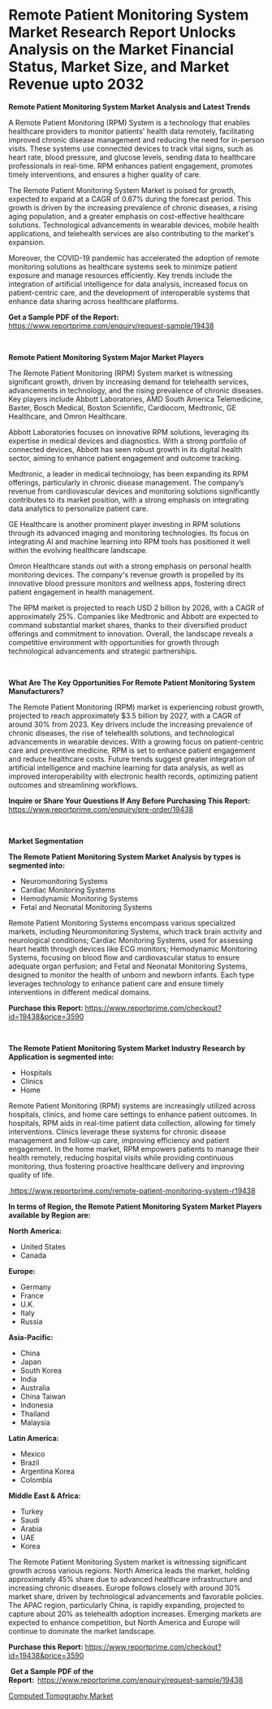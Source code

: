 <p><h1>Remote Patient Monitoring System Market Research Report Unlocks Analysis on the Market Financial Status, Market Size, and Market Revenue upto 2032</h1></p><p><strong>Remote Patient Monitoring System Market Analysis and Latest Trends</strong></p>
<p><p>A Remote Patient Monitoring (RPM) System is a technology that enables healthcare providers to monitor patients' health data remotely, facilitating improved chronic disease management and reducing the need for in-person visits. These systems use connected devices to track vital signs, such as heart rate, blood pressure, and glucose levels, sending data to healthcare professionals in real-time. RPM enhances patient engagement, promotes timely interventions, and ensures a higher quality of care.</p><p>The Remote Patient Monitoring System Market is poised for growth, expected to expand at a CAGR of 0.67% during the forecast period. This growth is driven by the increasing prevalence of chronic diseases, a rising aging population, and a greater emphasis on cost-effective healthcare solutions. Technological advancements in wearable devices, mobile health applications, and telehealth services are also contributing to the market's expansion. </p><p>Moreover, the COVID-19 pandemic has accelerated the adoption of remote monitoring solutions as healthcare systems seek to minimize patient exposure and manage resources efficiently. Key trends include the integration of artificial intelligence for data analysis, increased focus on patient-centric care, and the development of interoperable systems that enhance data sharing across healthcare platforms.</p></p>
<p><strong>Get a Sample PDF of the Report:&nbsp;</strong> <a href="https://www.reportprime.com/enquiry/request-sample/19438?utm_campaign=2941&utm_medium=2&utm_source=Github&utm_content=ia&utm_term=19032025&utm_id=remote-patient-monitoring-system">https://www.reportprime.com/enquiry/request-sample/19438</a></p>
<p>&nbsp;</p>
<p><strong>Remote Patient Monitoring System Major Market Players</strong></p>
<p><p>The Remote Patient Monitoring (RPM) System market is witnessing significant growth, driven by increasing demand for telehealth services, advancements in technology, and the rising prevalence of chronic diseases. Key players include Abbott Laboratories, AMD South America Telemedicine, Baxter, Bosch Medical, Boston Scientific, Cardiocom, Medtronic, GE Healthcare, and Omron Healthcare. </p><p>Abbott Laboratories focuses on innovative RPM solutions, leveraging its expertise in medical devices and diagnostics. With a strong portfolio of connected devices, Abbott has seen robust growth in its digital health sector, aiming to enhance patient engagement and outcome tracking.</p><p>Medtronic, a leader in medical technology, has been expanding its RPM offerings, particularly in chronic disease management. The company’s revenue from cardiovascular devices and monitoring solutions significantly contributes to its market position, with a strong emphasis on integrating data analytics to personalize patient care.</p><p>GE Healthcare is another prominent player investing in RPM solutions through its advanced imaging and monitoring technologies. Its focus on integrating AI and machine learning into RPM tools has positioned it well within the evolving healthcare landscape.</p><p>Omron Healthcare stands out with a strong emphasis on personal health monitoring devices. The company's revenue growth is propelled by its innovative blood pressure monitors and wellness apps, fostering direct patient engagement in health management.</p><p>The RPM market is projected to reach USD 2 billion by 2026, with a CAGR of approximately 25%. Companies like Medtronic and Abbott are expected to command substantial market shares, thanks to their diversified product offerings and commitment to innovation. Overall, the landscape reveals a competitive environment with opportunities for growth through technological advancements and strategic partnerships.</p></p>
<p>&nbsp;</p>
<p><strong>What Are The Key Opportunities For Remote Patient Monitoring System Manufacturers?</strong></p>
<p><p>The Remote Patient Monitoring (RPM) market is experiencing robust growth, projected to reach approximately $3.5 billion by 2027, with a CAGR of around 30% from 2023. Key drivers include the increasing prevalence of chronic diseases, the rise of telehealth solutions, and technological advancements in wearable devices. With a growing focus on patient-centric care and preventive medicine, RPM is set to enhance patient engagement and reduce healthcare costs. Future trends suggest greater integration of artificial intelligence and machine learning for data analysis, as well as improved interoperability with electronic health records, optimizing patient outcomes and streamlining workflows.</p></p>
<p><strong>Inquire or Share Your Questions If Any Before Purchasing This Report:</strong> <a href="https://www.reportprime.com/enquiry/pre-order/19438?utm_campaign=2941&utm_medium=2&utm_source=Github&utm_content=ia&utm_term=19032025&utm_id=remote-patient-monitoring-system">https://www.reportprime.com/enquiry/pre-order/19438</a></p>
<p>&nbsp;</p>
<p><strong>Market Segmentation</strong></p>
<p><strong>The Remote Patient Monitoring System Market Analysis by types is segmented into:</strong></p>
<p><ul><li>Neuromonitoring Systems</li><li>Cardiac Monitoring Systems</li><li>Hemodynamic Monitoring Systems</li><li>Fetal and Neonatal Monitoring Systems</li></ul></p>
<p><p>Remote Patient Monitoring Systems encompass various specialized markets, including Neuromonitoring Systems, which track brain activity and neurological conditions; Cardiac Monitoring Systems, used for assessing heart health through devices like ECG monitors; Hemodynamic Monitoring Systems, focusing on blood flow and cardiovascular status to ensure adequate organ perfusion; and Fetal and Neonatal Monitoring Systems, designed to monitor the health of unborn and newborn infants. Each type leverages technology to enhance patient care and ensure timely interventions in different medical domains.</p></p>
<p><strong>Purchase this Report:&nbsp;</strong><a href="https://www.reportprime.com/checkout?id=19438&price=3590&utm_campaign=2941&utm_medium=2&utm_source=Github&utm_content=ia&utm_term=19032025&utm_id=remote-patient-monitoring-system">https://www.reportprime.com/checkout?id=19438&price=3590</a></p>
<p>&nbsp;</p>
<p><strong>The Remote Patient Monitoring System Market Industry Research by Application is segmented into:</strong></p>
<p><ul><li>Hospitals</li><li>Clinics</li><li>Home</li></ul></p>
<p><p>Remote Patient Monitoring (RPM) systems are increasingly utilized across hospitals, clinics, and home care settings to enhance patient outcomes. In hospitals, RPM aids in real-time patient data collection, allowing for timely interventions. Clinics leverage these systems for chronic disease management and follow-up care, improving efficiency and patient engagement. In the home market, RPM empowers patients to manage their health remotely, reducing hospital visits while providing continuous monitoring, thus fostering proactive healthcare delivery and improving quality of life.</p></p>
<p><a href="https://www.reportprime.com/remote-patient-monitoring-system-r19438?utm_campaign=2941&utm_medium=2&utm_source=Github&utm_content=ia&utm_term=19032025&utm_id=remote-patient-monitoring-system">&nbsp;https://www.reportprime.com/remote-patient-monitoring-system-r19438</a></p>
<p><strong>In terms of Region, the Remote Patient Monitoring System Market Players available by Region are:</strong></p>
<p>
    <p> <strong> North America: </strong>
        <ul>
            <li>United States</li>
            <li>Canada</li>
        </ul>
        </p> 
    <p> <strong> Europe: </strong>
        <ul>
            <li>Germany</li>
            <li>France</li>
            <li>U.K.</li>
            <li>Italy</li>
            <li>Russia</li>
        </ul>
        </p> 
    <p> <strong> Asia-Pacific: </strong>
        <ul>
            <li>China</li>
            <li>Japan</li>
            <li>South Korea</li>
            <li>India</li>
            <li>Australia</li>
            <li>China Taiwan</li>
            <li>Indonesia</li>
            <li>Thailand</li>
            <li>Malaysia</li>
        </ul>
        </p> 
    <p> <strong> Latin America: </strong>
        <ul>
            <li>Mexico</li>
            <li>Brazil</li>
            <li>Argentina Korea</li>
            <li>Colombia</li>
        </ul>
        </p> 
    <p> <strong> Middle East & Africa: </strong>
        <ul>
            <li>Turkey</li>
            <li>Saudi</li>
            <li>Arabia</li>
            <li>UAE</li>
            <li>Korea</li>
        </ul>
    </p>
    </p>
<p><p>The Remote Patient Monitoring System market is witnessing significant growth across various regions. North America leads the market, holding approximately 45% share due to advanced healthcare infrastructure and increasing chronic diseases. Europe follows closely with around 30% market share, driven by technological advancements and favorable policies. The APAC region, particularly China, is rapidly expanding, projected to capture about 20% as telehealth adoption increases. Emerging markets are expected to enhance competition, but North America and Europe will continue to dominate the market landscape.</p></p>
<p><strong>Purchase this Report: </strong><a href="https://www.reportprime.com/checkout?id=19438&price=3590&utm_campaign=2941&utm_medium=2&utm_source=Github&utm_content=ia&utm_term=19032025&utm_id=remote-patient-monitoring-system">https://www.reportprime.com/checkout?id=19438&price=3590</a></p>
<p>&nbsp;<strong>Get a Sample PDF of the Report:&nbsp;&nbsp;</strong><a href="https://www.reportprime.com/enquiry/request-sample/19438?utm_campaign=2941&utm_medium=2&utm_source=Github&utm_content=ia&utm_term=19032025&utm_id=remote-patient-monitoring-system">https://www.reportprime.com/enquiry/request-sample/19438</a></p>
<p><strong></strong></p>
<p><p><a href="https://github.com/nontoengolo/Market-Research-Report-List-1/blob/main/computed-tomography-market.md?utm_campaign=2941&utm_medium=2&utm_source=Github&utm_content=ia&utm_term=19032025&utm_id=remote-patient-monitoring-system">Computed Tomography Market</a></p></p>